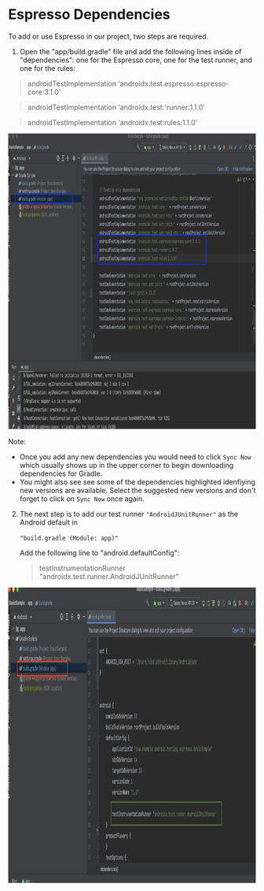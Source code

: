 # Espresso Dependencies
To add or use Espresso in our project, two steps are required.

1. Open the "app/build.gradle" file and add the following lines inside of "dependencies": one for the Espresso core, one for the test runner, and one for the rules:

> androidTestImplementation ‘androidx.test.espresso:espresso-core:3.1.0’

>androidTestImplementation ‘androidx.test:'runner:1.1.0’

>androidTestImplementation ‘androidx.test:rules:1.1.0’

<img src="https://github.com/nihalalfred/Android-Test-Automation-with-Espresso/blob/main/Screenshots/Espresso%20Dependencies.png" height="600" width="1000" >

Note: 
- Once you add any new dependencies you would need to click `Sync Now` which usually shows up in the upper corner to begin downloading dependencies for Gradle.
- You might also see see some of the dependencies highlighted idenfiying new versions are available. Select the suggested new versions and don't forget to click on `Sync Now` once again.

2. The next step is to add our test runner `"AndroidJUnitRunner"` as the Android default in 

    `"build.gradle (Module: app)"`

    Add the following line to "android.defaultConfig":

    >testInstrumentationRunner "androidx.test.runner.AndroidJUnitRunner"

<img src="https://github.com/nihalalfred/Android-Test-Automation-with-Espresso/blob/main/Screenshots/testInstrumentationRunner.png" height="600" width="1000" >
